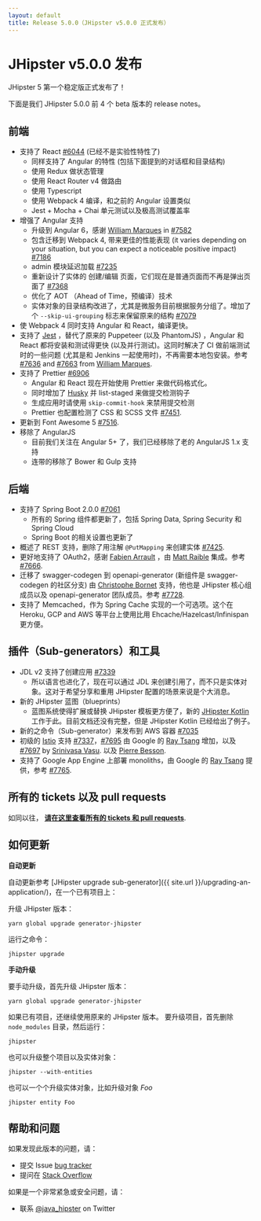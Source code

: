 ```yaml
---
layout: default
title: Release 5.0.0（JHipster v5.0.0 正式发布）
---
```


JHipster v5.0.0 发布
==================

JHipster 5 第一个稳定版正式发布了！

下面是我们 JHipster 5.0.0 前 4 个 beta 版本的 release notes。

## 前端

- 支持了 React [#6044](https://github.com/jhipster/generator-jhipster/issues/6044) (已经不是实验性特性了)
    - 同样支持了 Angular 的特性 (包括下面提到的对话框和目录结构)
    - 使用 Redux 做状态管理 
    - 使用 React Router v4 做路由
    - 使用 Typescript
    - 使用 Webpack 4 编译，和之前的 Angular 设置类似
    - Jest + Mocha + Chai 单元测试以及极高测试覆盖率
- 增强了 Angular 支持
    - 升级到 Angular 6，感谢 [William Marques](https://github.com/wmarques) in [#7582](https://github.com/jhipster/generator-jhipster/pull/7582)
    - 包含迁移到 Webpack 4, 带来更佳的性能表现 (it varies depending on your situation, but you can expect a noticeable positive impact) [#7186](https://github.com/jhipster/generator-jhipster/pull/7186)
    - admin 模块延迟加载 [#7235](https://github.com/jhipster/generator-jhipster/pull/7235)
    - 重新设计了实体的 创建/编辑 页面，它们现在是普通页面而不再是弹出页面了 [#7368](https://github.com/jhipster/generator-jhipster/pull/7368)
    - 优化了 AOT （Ahead of Time，预编译）技术
    - 实体对象的目录结构改进了，尤其是微服务目前根据服务分组了。增加了个 `--skip-ui-grouping` 标志来保留原来的结构 [#7079](https://github.com/jhipster/generator-jhipster/pull/7079)
- 使 Webpack 4 同时支持 Angular 和 React，编译更快。
- 支持了 [Jest](https://facebook.github.io/jest/) ，替代了原来的 Puppeteer (以及 PhantomJS) ，Angular 和 React 都将安装和测试得更快 (以及并行测试)。这同时解决了 CI 做前端测试时的一些问题 (尤其是和 Jenkins 一起使用时)，不再需要本地包安装。参考 [#7636](https://github.com/jhipster/generator-jhipster/pull/7636) and [#7663](https://github.com/jhipster/generator-jhipster/pull/7663) from [William Marques](https://github.com/wmarques).
- 支持了 Prettier [#6906](https://github.com/jhipster/generator-jhipster/pull/6906)
    - Angular 和 React 现在开始使用 Prettier 来做代码格式化。
    - 同时增加了 [Husky](https://github.com/typicode/husky) 并 list-staged 来做提交检测钩子
    - 生成应用时请使用 `skip-commit-hook` 来禁用提交检测
    - Prettier 也配置检测了 CSS 和 SCSS 文件 [#7451](https://github.com/jhipster/generator-jhipster/issues/7451).
- 更新到 Font Awesome 5 [#7516](https://github.com/jhipster/generator-jhipster/issues/7516).
- 移除了 AngularJS
    - 目前我们关注在 Angular 5+ 了，我们已经移除了老的 AngularJS 1.x 支持
    - 连带的移除了 Bower 和 Gulp 支持

## 后端

- 支持了 Spring Boot 2.0.0 [#7061](https://github.com/jhipster/generator-jhipster/pull/7061)
    - 所有的 Spring 组件都更新了，包括 Spring Data, Spring Security 和 Spring Cloud
    - Spring Boot 的相关设置也更新了
- 概述了 REST 支持，删除了用注解 `@PutMapping` 来创建实体 [#7425](https://github.com/jhipster/generator-jhipster/issues/7425).
- 更好地支持了 OAuth2，感谢 [Fabien Arrault](https://github.com/farrault) ，由 [Matt Raible](https://github.com/mraible) 集成。参考 [#7666](https://github.com/jhipster/generator-jhipster/pull/7666).
- 迁移了 swagger-codegen 到 openapi-generator (新组件是 swagger-codegen 的社区分支) 由 [Christophe Bornet](https://github.com/cbornet) 支持，他也是 JHipster 核心组成员以及 openapi-generator 团队成员。参考 [#7728](https://github.com/jhipster/generator-jhipster/pull/7728).
- 支持了 Memcached，作为 Spring Cache 实现的一个可选项。这个在 Heroku, GCP and AWS 等平台上使用比用 Ehcache/Hazelcast/Infinispan 更方便。

## 插件（Sub-generators）和工具

- JDL v2 支持了创建应用 [#7339](https://github.com/jhipster/generator-jhipster/pull/7339)
    - 所以语言也进化了，现在可以通过 JDL 来创建引用了，而不只是实体对象。这对于希望分享和重用 JHipster 配置的场景来说是个大消息。
- 新的 JHipster 蓝图（blueprints）
    - 蓝图系统使得扩展或替换 JHipster 模板更方便了，新的 [JHipster Kotlin](https://github.com/jhipster/jhipster-kotlin) 工作于此。目前文档还没有完整，但是 JHipster Kotlin 已经给出了例子。
- 新的之命令（Sub-generator）来发布到 AWS 容器 [#7035](https://github.com/jhipster/generator-jhipster/pull/7035)
- 初级的 [Istio](https://istio.io/) 支持 [#7337](https://github.com/jhipster/generator-jhipster/issues/7337)，[#7695](https://github.com/jhipster/generator-jhipster/pull/7695) 由 Google 的 [Ray Tsang](https://github.com/saturnism) 增加，以及 [#7697](https://github.com/jhipster/generator-jhipster/pull/7697) by [Srinivasa Vasu](https://github.com/srinivasa-vasu). 以及 [Pierre Besson](https://github.com/PierreBesson).
- 支持了 Google App Engine 上部署 monoliths，由 Google 的 [Ray Tsang](https://github.com/saturnism) 提供，参考 [#7765](https://github.com/jhipster/generator-jhipster/pull/7765).

所有的 tickets 以及 pull requests
------------
如同以往， __[请在这里查看所有的 tickets 和 pull requests](https://github.com/jhipster/generator-jhipster/issues?q=milestone%3A5.0.0+is%3Aclosed)__.

如何更新
------------

**自动更新**

自动更新参考 [JHipster upgrade sub-generator]({{ site.url }}/upgrading-an-application/)，在一个已有项目上：

升级 JHipster 版本：

```
yarn global upgrade generator-jhipster
```

运行之命令：

```
jhipster upgrade
```

**手动升级**

要手动升级，首先升级 JHipster 版本：

```
yarn global upgrade generator-jhipster
```

如果已有项目，还继续使用原来的 JHipster 版本。
要升级项目，首先删除 `node_modules` 目录，然后运行：

```
jhipster
```

也可以升级整个项目以及实体对象：

```
jhipster --with-entities
```

也可以一个个升级实体对象，比如升级对象 _Foo_

```
jhipster entity Foo
```

帮助和问题
--------------

如果发现此版本的问题，请：

- 提交 Issue [bug tracker](https://github.com/jhipster/generator-jhipster/issues?state=open)
- 提问在 [Stack Overflow](http://stackoverflow.com/tags/jhipster/info)

如果是一个非常紧急或安全问题，请：

- 联系 [@java_hipster](https://twitter.com/java_hipster) on Twitter
